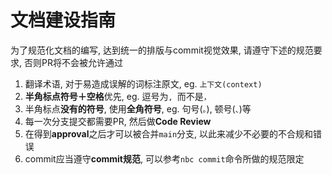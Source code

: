 # 文档建设指南

为了规范化文档的编写, 达到统一的排版与commit视觉效果, 请遵守下述的规范要求, 否则PR将不会被允许通过

1. 翻译术语, 对于易造成误解的词标注原文, eg. `上下文(context)`
2. **半角标点符号＋空格**优先, eg. 逗号为`, `而不是`，`
3. 半角标点**没有的符号**, 使用**全角符号**, eg. 句号(`。`), 顿号(`、`)等
4. 每一次分支提交都需要PR, 然后做**Code Review**
5. 在得到**approval**之后才可以被合并`main`分支, 以此来减少不必要的不合规和错误
6. commit应当遵守**commit规范**, 可以参考`nbc commit`命令所做的规范限定
